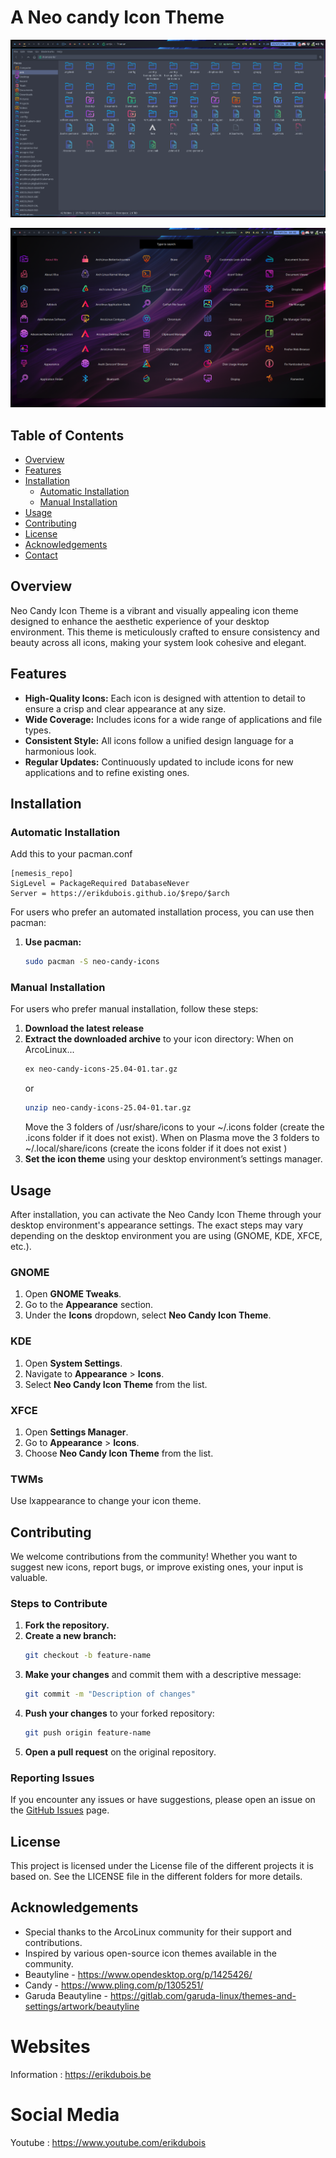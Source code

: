 # A Neo candy Icon Theme

![filemanager](https://github.com/erikdubois/neo-candy-icons/blob/main/sample/filemanager.png)

![menu](https://github.com/erikdubois/neo-candy-icons/blob/main/sample/menu.png)

## Table of Contents

- [Overview](#overview)
- [Features](#features)
- [Installation](#installation)
  - [Automatic Installation](#automatic-installation)
  - [Manual Installation](#manual-installation)
- [Usage](#usage)
- [Contributing](#contributing)
- [License](#license)
- [Acknowledgements](#acknowledgements)
- [Contact](#contact)

## Overview

Neo Candy Icon Theme is a vibrant and visually appealing icon theme designed to enhance the aesthetic experience of your desktop environment. This theme is meticulously crafted to ensure consistency and beauty across all icons, making your system look cohesive and elegant.

## Features

- **High-Quality Icons:** Each icon is designed with attention to detail to ensure a crisp and clear appearance at any size.
- **Wide Coverage:** Includes icons for a wide range of applications and file types.
- **Consistent Style:** All icons follow a unified design language for a harmonious look.
- **Regular Updates:** Continuously updated to include icons for new applications and to refine existing ones.

## Installation

### Automatic Installation

Add this to your pacman.conf

```
[nemesis_repo]
SigLevel = PackageRequired DatabaseNever
Server = https://erikdubois.github.io/$repo/$arch
```
For users who prefer an automated installation process, you can use then pacman:

1. **Use pacman:**
    ```bash
    sudo pacman -S neo-candy-icons
    ```

### Manual Installation

For users who prefer manual installation, follow these steps:

1. **Download the latest release**
2. **Extract the downloaded archive** to your icon directory:
    When on ArcoLinux...
    ```bash
    ex neo-candy-icons-25.04-01.tar.gz
    ```
    or
    ```bash
    unzip neo-candy-icons-25.04-01.tar.gz
    ```
    Move the 3 folders of /usr/share/icons to your ~/.icons folder (create the .icons folder if it does not exist).
    When on Plasma move the 3 folders to ~/.local/share/icons (create the icons folder if it does not exist )
4. **Set the icon theme** using your desktop environment’s settings manager.

## Usage

After installation, you can activate the Neo Candy Icon Theme through your desktop environment's appearance settings. The exact steps may vary depending on the desktop environment you are using (GNOME, KDE, XFCE, etc.).

### GNOME

1. Open **GNOME Tweaks**.
2. Go to the **Appearance** section.
3. Under the **Icons** dropdown, select **Neo Candy Icon Theme**.

### KDE

1. Open **System Settings**.
2. Navigate to **Appearance** > **Icons**.
3. Select **Neo Candy Icon Theme** from the list.

### XFCE

1. Open **Settings Manager**.
2. Go to **Appearance** > **Icons**.
3. Choose **Neo Candy Icon Theme** from the list.

### TWMs

Use lxappearance to change your icon theme.

## Contributing

We welcome contributions from the community! Whether you want to suggest new icons, report bugs, or improve existing ones, your input is valuable.

### Steps to Contribute

1. **Fork the repository.**
2. **Create a new branch:**
    ```bash
    git checkout -b feature-name
    ```
3. **Make your changes** and commit them with a descriptive message:
    ```bash
    git commit -m "Description of changes"
    ```
4. **Push your changes** to your forked repository:
    ```bash
    git push origin feature-name
    ```
5. **Open a pull request** on the original repository.

### Reporting Issues

If you encounter any issues or have suggestions, please open an issue on the [GitHub Issues](https://github.com/erikdubois/neo-candy-icons/issues) page.

## License

This project is licensed under the License file of the different projects it is based on. See the LICENSE file in the different folders for more details.

## Acknowledgements

- Special thanks to the ArcoLinux community for their support and contributions.
- Inspired by various open-source icon themes available in the community.
- Beautyline - https://www.opendesktop.org/p/1425426/
- Candy - https://www.pling.com/p/1305251/
- Garuda Beautyline - https://gitlab.com/garuda-linux/themes-and-settings/artwork/beautyline

# Websites

Information : https://erikdubois.be


# Social Media

Youtube  : https://www.youtube.com/erikdubois
